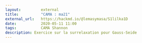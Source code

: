 ```yaml
---
layout:         external
title:          "CAMA : ma21"
external_url:   https://hackmd.io/@lemasymasa/S1lilka1D
date:           2020-05-11 11:00
tags:           CAMA Shannon
description: Exercice sur la surrelaxation pour Gauss-Seide
---
```

